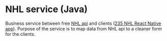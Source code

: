 # NHL service (Java)

Business service between free [NHL api](https://statsapi.web.nhl.com/api/v1/teams) and clients ([235 NHL React Native app](https://github.com/ljomoila/235)).
Purpose of the service is to map data from NHL api to a cleaner form for the clients.
